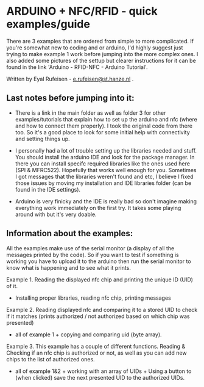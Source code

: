 # ARDUINO + NFC/RFID - quick examples/guide

There are 3 examples that are ordered from simple to more complicated.
If you're somewhat new to coding and or arduino, I'd highly suggest just trying to make example 1 work
before jumping into the more complex ones. I also added some pictures of the settup but clearer instructions for it 
can be found in the link 'Arduino - RFID-NFC - Arduino Tutorial'.

Written by Eyal Rufeisen - e.rufeisen@st.hanze.nl .

## Last notes before jumping into it:

- There is a link in the main folder as well as folder 3 for other examples/tutorials that explain how to set up the arduino and nfc (where and how to connect them properly). I took the original code from there too. So it's a good place to look for some initial help with connectivity and setting things up.

- I personally had a lot of trouble setting up the libraries needed and stuff. You should install the arduino IDE and look for the package manager. In there you can install specifc required libraries like the ones used here (SPI & MFRC522). Hopefully that works well enough for you. Sometimes I got messages that the libraries weren't found and etc, I believe I fixed those issues by moving my installation and IDE libraries folder (can be found in the IDE settings).

- Arduino is very finicky and the IDE is really bad so don't imagine making everything work immediately on the first try. It takes some playing around with but it's very doable.

## Information about the examples:

All the examples make use of the serial monitor (a display of all the messages printed by the code). So if you want to test if something is working you have to upload it to the arduino then run the serial monitor to know what is happening and to see what it prints.

Example 1. Reading the displayed nfc chip and printing the unique ID (UID) of it.
+ Installing proper libraries, reading nfc chip, printing messages

Example 2. Reading displayed nfc and comparing it to a stored UID to check if it matches (prints authorized / not authorized based on which chip was presented)
+ all of example 1 + copying and comparing uid (byte array).

Example 3. This example has a couple of different functions. Reading & Checking if an nfc chip is authorized or not, as well as you can add new chips to the list of authorized ones.
+ all of example 1&2 + working with an array of UIDs + Using a button to (when clicked) save the next presented UID to the authorized UIDs.
